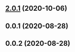 <a name="2.0.1"></a>
## [2.0.1](https://github.com/achingbrain/native-fetch/compare/v2.0.0...v2.0.1) (2020-10-06)



<a name="0.0.1"></a>
## 0.0.1 (2020-08-28)



<a name="0.0.2"></a>
## 0.0.2 (2020-08-28)



